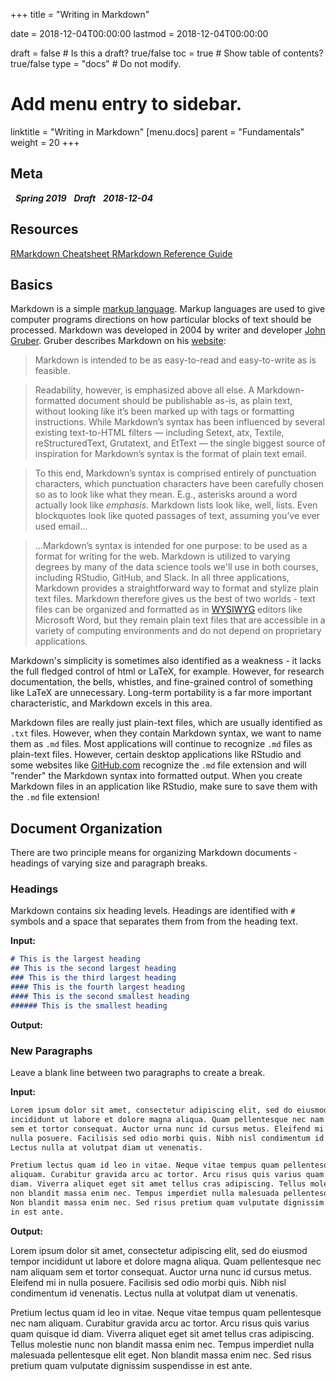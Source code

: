 +++
title = "Writing in Markdown"

date = 2018-12-04T00:00:00
lastmod = 2018-12-04T00:00:00

draft = false  # Is this a draft? true/false
toc = true  # Show table of contents? true/false
type = "docs"  # Do not modify.

# Add menu entry to sidebar.
linktitle = "Writing in Markdown"
[menu.docs]
  parent = "Fundamentals"
  weight = 20
+++

## Meta 
<i class="meta-badge semester-sp19"><i class="far fa-calendar-alt fa-lg"></i>&nbsp; **Spring 2019** </i> <i class="meta-badge progress-draft"><i class="fas fa-tasks fa-lg"></i>&nbsp; **Draft** </i> <i class="meta-badge progress-update"><i class="far fa-clock fa-lg"></i>&nbsp; **2018-12-04** </i>

## Resources
<a class="btn btn-outline-primary resource" href="https://www.rstudio.com/resources/cheatsheets/#rmarkdown" target="_blank"> RMarkdown Cheatsheet </a> <a class="btn btn-outline-primary resource" href="https://www.rstudio.com/wp-content/uploads/2015/03/rmarkdown-reference.pdf" target="_blank"> RMarkdown Reference Guide </a>

## Basics
Markdown is a simple [markup language](https://en.wikipedia.org/wiki/Markup_language). Markup languages are used to give computer programs directions on how particular blocks of text should be processed. Markdown was developed in 2004 by writer and developer [John Gruber](http://daringfireball.net). Gruber describes Markdown on his [website](http://daringfireball.net/projects/markdown/):

> Markdown is intended to be as easy-to-read and easy-to-write as is feasible.

> Readability, however, is emphasized above all else. A Markdown-formatted document should be publishable as-is, as plain text, without looking like it’s been marked up with tags or formatting instructions. While Markdown’s syntax has been influenced by several existing text-to-HTML filters — including Setext, atx, Textile, reStructuredText, Grutatext, and EtText — the single biggest source of inspiration for Markdown’s syntax is the format of plain text email.

> To this end, Markdown’s syntax is comprised entirely of punctuation characters, which punctuation characters have been carefully chosen so as to look like what they mean. E.g., asterisks around a word actually look like *emphasis*. Markdown lists look like, well, lists. Even blockquotes look like quoted passages of text, assuming you’ve ever used email...

> ...Markdown’s syntax is intended for one purpose: to be used as a format for writing for the web.
Markdown is utilized to varying degrees by many of the data science tools we'll use in both courses, including RStudio, GitHub, and Slack. In all three applications, Markdown provides a straightforward way to format and stylize plain text files. Markdown therefore gives us the best of two worlds - text files can be organized and formatted as in [WYSIWYG](https://en.wikipedia.org/wiki/WYSIWYG) editors like Microsoft Word, but they remain plain text files that are accessible in a variety of computing environments and do not depend on proprietary applications.

Markdown's simplicity is sometimes also identified as a weakness - it lacks the full fledged control of html or LaTeX, for example. However, for research documentation, the bells, whistles, and fine-grained control of something like LaTeX are unnecessary. Long-term portability is a far more important characteristic, and Markdown excels in this area. 

Markdown files are really just plain-text files, which are usually identified as `.txt` files. However, when they contain Markdown syntax, we want to name them as `.md` files. Most applications will continue to recognize `.md` files as plain-text files. However, certain desktop applications like RStudio and some websites like [GitHub.com](https://github.com) recognize the `.md` file extension and will "render" the Markdown syntax into formatted output. When you create Markdown files in an application like RStudio, make sure to save them with the `.md` file extension!

## Document Organization
There are two principle means for organizing Markdown documents - headings of varying size and paragraph breaks.

### Headings
Markdown contains six heading levels. Headings are identified with `#` symbols and a space that separates them from from the heading text.

**Input:**
```markdown
# This is the largest heading
## This is the second largest heading
### This is the third largest heading
#### This is the fourth largest heading
#### This is the second smallest heading
###### This is the smallest heading
```

**Output:**


### New Paragraphs
Leave a blank line between two paragraphs to create a break.

**Input:**
```markdown
Lorem ipsum dolor sit amet, consectetur adipiscing elit, sed do eiusmod tempor 
incididunt ut labore et dolore magna aliqua. Quam pellentesque nec nam aliquam 
sem et tortor consequat. Auctor urna nunc id cursus metus. Eleifend mi in 
nulla posuere. Facilisis sed odio morbi quis. Nibh nisl condimentum id venenatis. 
Lectus nulla at volutpat diam ut venenatis. 

Pretium lectus quam id leo in vitae. Neque vitae tempus quam pellentesque nec nam 
aliquam. Curabitur gravida arcu ac tortor. Arcu risus quis varius quam quisque id 
diam. Viverra aliquet eget sit amet tellus cras adipiscing. Tellus molestie nunc 
non blandit massa enim nec. Tempus imperdiet nulla malesuada pellentesque elit eget. 
Non blandit massa enim nec. Sed risus pretium quam vulputate dignissim suspendisse 
in est ante.
```

**Output:**

Lorem ipsum dolor sit amet, consectetur adipiscing elit, sed do eiusmod tempor incididunt ut labore et dolore magna aliqua. Quam pellentesque nec nam aliquam sem et tortor consequat. Auctor urna nunc id cursus metus. Eleifend mi in nulla posuere. Facilisis sed odio morbi quis. Nibh nisl condimentum id venenatis. Lectus nulla at volutpat diam ut venenatis. 

Pretium lectus quam id leo in vitae. Neque vitae tempus quam pellentesque nec nam aliquam. Curabitur gravida arcu ac tortor. Arcu risus quis varius quam quisque id diam. Viverra aliquet eget sit amet tellus cras adipiscing. Tellus molestie nunc non blandit massa enim nec. Tempus imperdiet nulla malesuada pellentesque elit eget. Non blandit massa enim nec. Sed risus pretium quam vulputate dignissim suspendisse in est ante.
